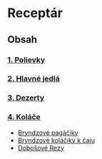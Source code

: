 # Receptár

## Obsah

### [1. Polievky](#1-polievky-1)
### [2. Hlavné jedlá](#2-hlavné-jedlá-1)
### [3. Dezerty](#3-dezerty-1)
### [4. Koláče](#4-koláče-1)
- [Bryndzové pagáčiky](kolace/bryndzove-pagaciky.md)
- [Bryndzové koláčiky k čaju](kolace/bryndzove-kolaciky-k-caju.md)
- [Dobošové Rezy](kolace/dobosove-rezy.md)